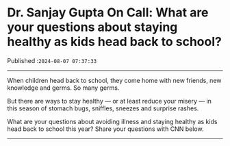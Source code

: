 # Dr. Sanjay Gupta On Call: What are your questions about staying healthy as kids head back to school?

Published :`2024-08-07 07:37:33`

---

When children head back to school, they come home with new friends, new knowledge and germs. So many germs.

But there are ways to stay healthy — or at least reduce your misery — in this season of stomach bugs, sniffles, sneezes and surprise rashes.

What are your questions about avoiding illness and staying healthy as kids head back to school this year? Share your questions with CNN below.

---

